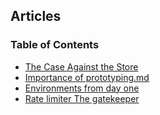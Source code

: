 ## Articles

### Table of Contents
- [The Case Against the Store](./state-management.md)
- [Importance of prototyping.md](./Importance-of-prototyping.md)
- [Environments from day one](./environments-from-day-one.md)
- [Rate limiter The gatekeeper](./rate-limiter.md)
